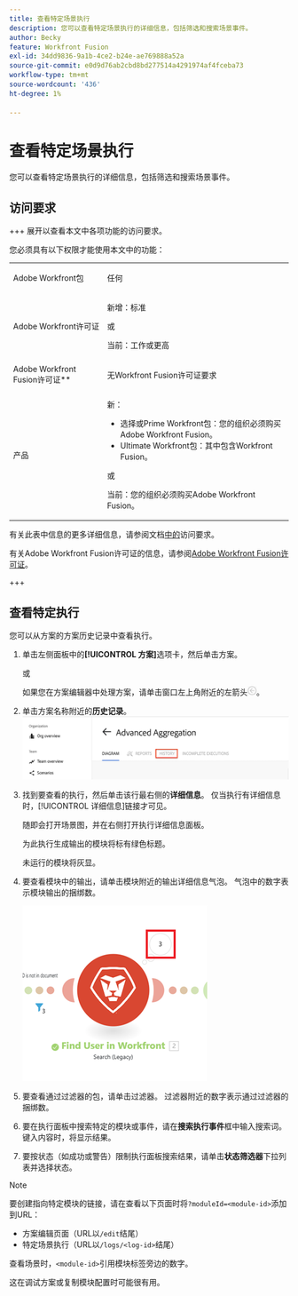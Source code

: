 ```yaml
---
title: 查看特定场景执行
description: 您可以查看特定场景执行的详细信息，包括筛选和搜索场景事件。
author: Becky
feature: Workfront Fusion
exl-id: 34dd9836-9a1b-4ce2-b24e-ae769888a52a
source-git-commit: e0d9d76ab2cbd8bd277514a4291974af4fceba73
workflow-type: tm+mt
source-wordcount: '436'
ht-degree: 1%

---
```


# 查看特定场景执行

您可以查看特定场景执行的详细信息，包括筛选和搜索场景事件。

## 访问要求

+++ 展开以查看本文中各项功能的访问要求。

您必须具有以下权限才能使用本文中的功能：

<table style="table-layout:auto">
 <col> 
 <col> 
 <tbody> 
  <tr> 
   <td role="rowheader">Adobe Workfront包</td> 
   <td> <p>任何</p> </td> 
  </tr> 
  <tr data-mc-conditions=""> 
   <td role="rowheader">Adobe Workfront许可证</td> 
   <td> <p>新增：标准</p><p>或</p><p>当前：工作或更高</p> </td> 
  </tr> 
  <tr> 
   <td role="rowheader">Adobe Workfront Fusion许可证**</td> 
   <td>
   <p>无Workfront Fusion许可证要求</p>
   </td> 
  </tr> 
  <tr> 
   <td role="rowheader">产品</td> 
   <td>
   <p>新：</p> <ul><li>选择或Prime Workfront包：您的组织必须购买Adobe Workfront Fusion。</li><li>Ultimate Workfront包：其中包含Workfront Fusion。</li></ul>
   <p>或</p>
   <p>当前：您的组织必须购买Adobe Workfront Fusion。</p>
   </td> 
  </tr>
 </tbody> 
</table>

有关此表中信息的更多详细信息，请参阅文档[中的](/help/workfront-fusion/references/licenses-and-roles/access-level-requirements-in-documentation.md)访问要求。

有关Adobe Workfront Fusion许可证的信息，请参阅[Adobe Workfront Fusion许可证](/help/workfront-fusion/set-up-and-manage-workfront-fusion/licensing-operations-overview/license-automation-vs-integration.md)。

+++

## 查看特定执行

您可以从方案的方案历史记录中查看执行。


1. 单击左侧面板中的&#x200B;**[!UICONTROL 方案]**&#x200B;选项卡，然后单击方案。

   或

   如果您在方案编辑器中处理方案，请单击窗口左上角附近的左箭头![退出编辑箭头](assets/exit-editing-arrow.png)。

1. 单击方案名称附近的&#x200B;**历史记录**。
   ![历史记录选项卡](assets/history-tab.png)


1. 找到要查看的执行，然后单击该行最右侧的&#x200B;**详细信息**。 仅当执行有详细信息时，[!UICONTROL 详细信息]链接才可见。

   随即会打开场景图，并在右侧打开执行详细信息面板。

   为此执行生成输出的模块将标有绿色标题。

   未运行的模块将灰显。

1. 要查看模块中的输出，请单击模块附近的输出详细信息气泡。 气泡中的数字表示模块输出的捆绑数。

   ![模块附近的输出气泡](assets/output-bubble.png)

1. 要查看通过过滤器的包，请单击过滤器。 过滤器附近的数字表示通过过滤器的捆绑数。
1. 要在执行面板中搜索特定的模块或事件，请在&#x200B;**搜索执行事件**&#x200B;框中输入搜索词。 键入内容时，将显示结果。
1. 要按状态（如成功或警告）限制执行面板搜索结果，请单击&#x200B;**状态筛选器**&#x200B;下拉列表并选择状态。




>[!NOTE]
>
>要创建指向特定模块的链接，请在查看以下页面时将`?moduleId=<module-id>`添加到URL：
>
>* 方案编辑页面（URL以`/edit`结尾）
>* 特定场景执行（URL以`/logs/<log-id>`结尾）
>
>查看场景时，`<module-id>`引用模块标签旁边的数字。
>
>这在调试方案或复制模块配置时可能很有用。
